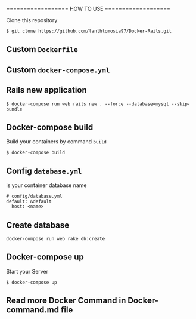 ================== HOW TO USE ===================

Clone this repository

```
$ git clone https://github.com/lanlhtomosia97/Docker-Rails.git

```

## Custom `Dockerfile`

## Custom `docker-compose.yml`

## Rails new application

```
$ docker-compose run web rails new . --force --database=mysql --skip-bundle
```

## Docker-compose build
Build your containers by command `build`

```
$ docker-compose build
```

## Config `database.yml`
<name> is your container database name

```
# config/database.yml
default: &default
  host: <name>
```

## Create database 

```
docker-compose run web rake db:create
```

## Docker-compose up
Start your Server

```
$ docker-compose up
```

## Read more Docker Command in Docker-command.md file 
